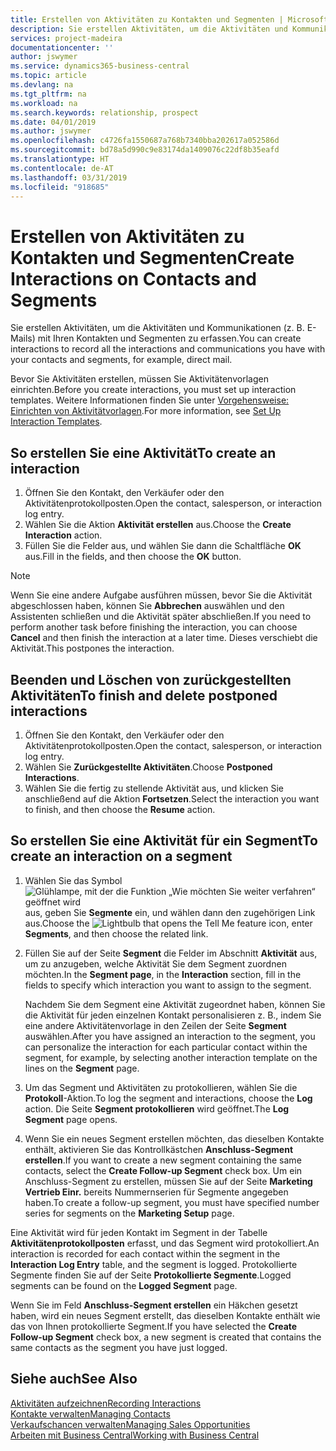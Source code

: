 ```yaml
---
title: Erstellen von Aktivitäten zu Kontakten und Segmenten | Microsoft Docs
description: Sie erstellen Aktivitäten, um die Aktivitäten und Kommunikationen (z. B. E-Mails) mit Ihren Kontakten und Segmenten in Business Central zu erfassen.
services: project-madeira
documentationcenter: ''
author: jswymer
ms.service: dynamics365-business-central
ms.topic: article
ms.devlang: na
ms.tgt_pltfrm: na
ms.workload: na
ms.search.keywords: relationship, prospect
ms.date: 04/01/2019
ms.author: jswymer
ms.openlocfilehash: c4726fa1550687a768b7340bba202617a052586d
ms.sourcegitcommit: bd78a5d990c9e83174da1409076c22df8b35eafd
ms.translationtype: HT
ms.contentlocale: de-AT
ms.lasthandoff: 03/31/2019
ms.locfileid: "918685"
---
```

# <a name="create-interactions-on-contacts-and-segments"></a><span data-ttu-id="e0587-103">Erstellen von Aktivitäten zu Kontakten und Segmenten</span><span class="sxs-lookup"><span data-stu-id="e0587-103">Create Interactions on Contacts and Segments</span></span>
<span data-ttu-id="e0587-104">Sie erstellen Aktivitäten, um die Aktivitäten und Kommunikationen (z. B. E-Mails) mit Ihren Kontakten und Segmenten zu erfassen.</span><span class="sxs-lookup"><span data-stu-id="e0587-104">You can create interactions to record all the interactions and communications you have with your contacts and segments, for example, direct mail.</span></span>

<span data-ttu-id="e0587-105">Bevor Sie Aktivitäten erstellen, müssen Sie Aktivitätenvorlagen einrichten.</span><span class="sxs-lookup"><span data-stu-id="e0587-105">Before you create interactions, you must set up interaction templates.</span></span> <span data-ttu-id="e0587-106">Weitere Informationen finden Sie unter [Vorgehensweise: Einrichten von Aktivitätvorlagen](marketing-interactions.md).</span><span class="sxs-lookup"><span data-stu-id="e0587-106">For more information, see  [Set Up Interaction Templates](marketing-interactions.md).</span></span>

## <a name="to-create-an-interaction"></a><span data-ttu-id="e0587-107">So erstellen Sie eine Aktivität</span><span class="sxs-lookup"><span data-stu-id="e0587-107">To create an interaction</span></span>
1. <span data-ttu-id="e0587-108">Öffnen Sie den Kontakt, den Verkäufer oder den Aktivitätenprotokollposten.</span><span class="sxs-lookup"><span data-stu-id="e0587-108">Open the contact, salesperson, or interaction log entry.</span></span>
2. <span data-ttu-id="e0587-109">Wählen Sie die Aktion **Aktivität erstellen** aus.</span><span class="sxs-lookup"><span data-stu-id="e0587-109">Choose the **Create Interaction** action.</span></span>
3. <span data-ttu-id="e0587-110">Füllen Sie die Felder aus, und wählen Sie dann die Schaltfläche **OK** aus.</span><span class="sxs-lookup"><span data-stu-id="e0587-110">Fill in the fields, and then choose the **OK** button.</span></span>

> [!NOTE]  
>   <span data-ttu-id="e0587-111">Wenn Sie eine andere Aufgabe ausführen müssen, bevor Sie die Aktivität abgeschlossen haben, können Sie **Abbrechen** auswählen und den Assistenten schließen und die Aktivität später abschließen.</span><span class="sxs-lookup"><span data-stu-id="e0587-111">If you need to perform another task before finishing the interaction, you can choose **Cancel** and then finish the interaction at a later time.</span></span> <span data-ttu-id="e0587-112">Dieses verschiebt die Aktivität.</span><span class="sxs-lookup"><span data-stu-id="e0587-112">This postpones the interaction.</span></span>

## <a name="to-finish-and-delete-postponed-interactions"></a><span data-ttu-id="e0587-113">Beenden und Löschen von zurückgestellten Aktivitäten</span><span class="sxs-lookup"><span data-stu-id="e0587-113">To finish and delete postponed interactions</span></span>
1. <span data-ttu-id="e0587-114">Öffnen Sie den Kontakt, den Verkäufer oder den Aktivitätenprotokollposten.</span><span class="sxs-lookup"><span data-stu-id="e0587-114">Open the contact, salesperson, or interaction log entry.</span></span>
2. <span data-ttu-id="e0587-115">Wählen Sie **Zurückgestellte Aktivitäten**.</span><span class="sxs-lookup"><span data-stu-id="e0587-115">Choose **Postponed Interactions**.</span></span>
3. <span data-ttu-id="e0587-116">Wählen Sie die fertig zu stellende Aktivität aus, und klicken Sie anschließend auf die Aktion **Fortsetzen**.</span><span class="sxs-lookup"><span data-stu-id="e0587-116">Select the interaction you want to finish, and then choose the **Resume** action.</span></span>

## <a name="to-create-an-interaction-on-a-segment"></a><span data-ttu-id="e0587-117">So erstellen Sie eine Aktivität für ein Segment</span><span class="sxs-lookup"><span data-stu-id="e0587-117">To create an interaction on a segment</span></span>
1. <span data-ttu-id="e0587-118">Wählen Sie das Symbol ![Glühlampe, mit der die Funktion „Wie möchten Sie weiter verfahren“ geöffnet wird](media/ui-search/search_small.png "Wie möchten Sie weiter verfahren?") aus, geben Sie **Segmente** ein, und wählen dann den zugehörigen Link aus.</span><span class="sxs-lookup"><span data-stu-id="e0587-118">Choose the ![Lightbulb that opens the Tell Me feature](media/ui-search/search_small.png "Tell me what you want to do") icon, enter **Segments**, and then choose the related link.</span></span>
2. <span data-ttu-id="e0587-119">Füllen Sie auf der Seite **Segment** die Felder im Abschnitt **Aktivität** aus, um zu anzugeben, welche Aktivität Sie dem Segment zuordnen möchten.</span><span class="sxs-lookup"><span data-stu-id="e0587-119">In the **Segment page**, in the **Interaction** section, fill in the fields to specify which interaction you want to assign to the segment.</span></span>

    <span data-ttu-id="e0587-120">Nachdem Sie dem Segment eine Aktivität zugeordnet haben, können Sie die Aktivität für jeden einzelnen Kontakt personalisieren z. B., indem Sie eine andere Aktivitätenvorlage in den Zeilen der Seite **Segment** auswählen.</span><span class="sxs-lookup"><span data-stu-id="e0587-120">After you have assigned an interaction to the segment, you can personalize the interaction for each particular contact within the segment, for example, by selecting another interaction template on the lines on the **Segment** page.</span></span>  
3. <span data-ttu-id="e0587-121">Um das Segment und Aktivitäten zu protokollieren, wählen Sie die **Protokoll**-Aktion.</span><span class="sxs-lookup"><span data-stu-id="e0587-121">To log the segment and interactions, choose the **Log** action.</span></span> <span data-ttu-id="e0587-122">Die Seite **Segment protokollieren** wird geöffnet.</span><span class="sxs-lookup"><span data-stu-id="e0587-122">The **Log Segment** page opens.</span></span>
4. <span data-ttu-id="e0587-123">Wenn Sie ein neues Segment erstellen möchten, das dieselben Kontakte enthält, aktivieren Sie das Kontrollkästchen **Anschluss-Segment erstellen**.</span><span class="sxs-lookup"><span data-stu-id="e0587-123">If you want to create a new segment containing the same contacts, select the **Create Follow-up Segment** check box.</span></span> <span data-ttu-id="e0587-124">Um ein Anschluss-Segment zu erstellen, müssen Sie auf der Seite **Marketing Vertrieb Einr.** bereits Nummernserien für Segmente angegeben haben.</span><span class="sxs-lookup"><span data-stu-id="e0587-124">To create a follow-up segment, you must have specified number series for segments on the **Marketing Setup** page.</span></span>

<span data-ttu-id="e0587-125">Eine Aktivität wird für jeden Kontakt im Segment in der Tabelle **Aktivitätenprotokollposten** erfasst, und das Segment wird protokolliert.</span><span class="sxs-lookup"><span data-stu-id="e0587-125">An interaction is recorded for each contact within the segment in the **Interaction Log Entry** table, and the segment is logged.</span></span> <span data-ttu-id="e0587-126">Protokollierte Segmente finden Sie auf der Seite **Protokollierte Segmente**.</span><span class="sxs-lookup"><span data-stu-id="e0587-126">Logged segments can be found on the **Logged Segment** page.</span></span>

<span data-ttu-id="e0587-127">Wenn Sie im Feld **Anschluss-Segment erstellen** ein Häkchen gesetzt haben, wird ein neues Segment erstellt, das dieselben Kontakte enthält wie das von Ihnen protokollierte Segment.</span><span class="sxs-lookup"><span data-stu-id="e0587-127">If you have selected the **Create Follow-up Segment** check box, a new segment is created that contains the same contacts as the segment you have just logged.</span></span>

## <a name="see-also"></a><span data-ttu-id="e0587-128">Siehe auch</span><span class="sxs-lookup"><span data-stu-id="e0587-128">See Also</span></span>
[<span data-ttu-id="e0587-129">Aktivitäten aufzeichnen</span><span class="sxs-lookup"><span data-stu-id="e0587-129">Recording Interactions</span></span>](marketing-interactions.md)  
[<span data-ttu-id="e0587-130">Kontakte verwalten</span><span class="sxs-lookup"><span data-stu-id="e0587-130">Managing Contacts</span></span>](marketing-contacts.md)  
[<span data-ttu-id="e0587-131">Verkaufschancen verwalten</span><span class="sxs-lookup"><span data-stu-id="e0587-131">Managing Sales Opportunities</span></span>](marketing-manage-sales-opportunities.md)  
[<span data-ttu-id="e0587-132">Arbeiten mit Business Central</span><span class="sxs-lookup"><span data-stu-id="e0587-132">Working with Business Central</span></span>](ui-work-product.md)
